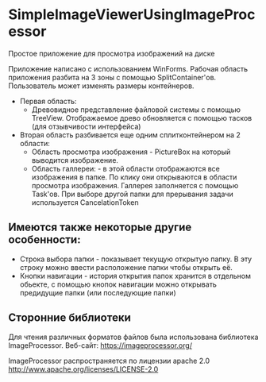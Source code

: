 # SimpleImageViewerUsingImageProcessor
Простое приложение для просмотра изображений на диске

Приложение написано с использованием WinForms. Рабочая область приложения разбита на 3 зоны c помощью SplitContainer'ов. 
Пользователь может изменять размеры контейнеров. 
* Первая область: 
  * Древовидное представление файловой системы с помощью TreeView. Отображаемое древо обновляется с помощью тасков (для отзывчивости
  интерфейса)
* Вторая область разбивается еще одним сплитконтейнером на 2 области:
  * Область просмотра изображения - PictureBox на который выводится изображение. 
  * Область галлереи: - в этой области отображаются все изображения в папке. По клику они открываются в области просмотра изображения. 
  Галлерея заполняется с помощью Task'ов. При выборе другой папки для прерывания задачи используется CancelationToken
  
## Имеются также некоторые другие особенности:
* Строка выбора папки - показывает текущую открытую папку. В эту строку можно ввести расположение папки чтобы открыть её. 
* Кнопки навигации - история открытия папок хранится в отдельном обьекте, с помощью кнопок навигации можно открывать предидущие папки
(или последующие папки)

## Сторонние библиотеки
Для чтения различных форматов файлов была использована библиотека ImageProcessor. Веб-сайт: https://imageprocessor.org/ 

ImageProcessor распространяется по лицензии apache 2.0 http://www.apache.org/licenses/LICENSE-2.0

